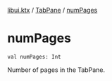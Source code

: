 [libui.ktx](../README.md) / [TabPane](README.md) / [numPages](num-pages.md)

# numPages

`val numPages: Int`

Number of pages in the TabPane.


